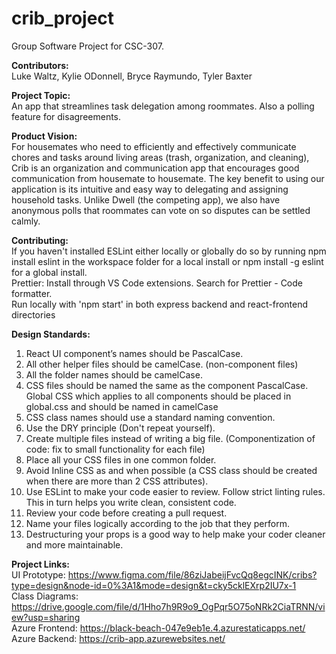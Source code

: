 # crib_project
Group Software Project for CSC-307.  

**Contributors:**  
Luke Waltz, Kylie ODonnell, Bryce Raymundo, Tyler Baxter  

**Project Topic:**  
An app that streamlines task delegation among roommates.
Also a polling feature for disagreements.

**Product Vision:**  
For housemates who need to efficiently and effectively communicate chores and tasks around living areas
(trash, organization, and cleaning), Crib is an organization and communication app that encourages good 
communication from housemate to housemate. The key benefit to using our application is its intuitive and 
easy way to delegating and assigning household tasks. Unlike Dwell (the competing app), we also have anonymous 
polls that roommates can vote on so disputes can be settled calmly. 

**Contributing:**  
If you haven't installed ESLint either locally or globally do so by running npm install eslint in the workspace
folder for a local install or npm install -g eslint for a global install.  
Prettier: Install through VS Code extensions. Search for Prettier - Code formatter.  
Run locally with 'npm start' in both express backend and react-frontend directories  

**Design Standards:**  
1. React UI component’s names should be PascalCase.  
2. All other helper files should be camelCase. (non-component files)  
3. All the folder names should be camelCase.  
4. CSS files should be named the same as the component PascalCase. Global CSS which applies to all components should be placed in global.css and should be named in camelCase  
5. CSS class names should use a standard naming convention.  
6. Use the DRY principle (Don't repeat yourself).  
7. Create multiple files instead of writing a big file. (Componentization of code: fix to small functionality for each file)  
8. Place all your CSS files in one common folder.  
9. Avoid Inline CSS as and when possible (a CSS class should be created when there are more than 2 CSS attributes).  
10. Use ESLint to make your code easier to review. Follow strict linting rules. This in turn helps you write clean, consistent code.  
11. Review your code before creating a pull request.  
12. Name your files logically according to the job that they perform.  
13. Destructuring your props is a good way to help make your coder cleaner and more maintainable.  

**Project Links:**  
UI Prototype: https://www.figma.com/file/86ziJabeijFvcQq8egcINK/cribs?type=design&node-id=0%3A1&mode=design&t=cky5cklEXrp2IU7x-1  
Class Diagrams: https://drive.google.com/file/d/1Hho7h9R9o9_OgPqr5O75oNRk2CiaTRNN/view?usp=sharing  
Azure Frontend: https://black-beach-047e9eb1e.4.azurestaticapps.net/  
Azure Backend: https://crib-app.azurewebsites.net/  
